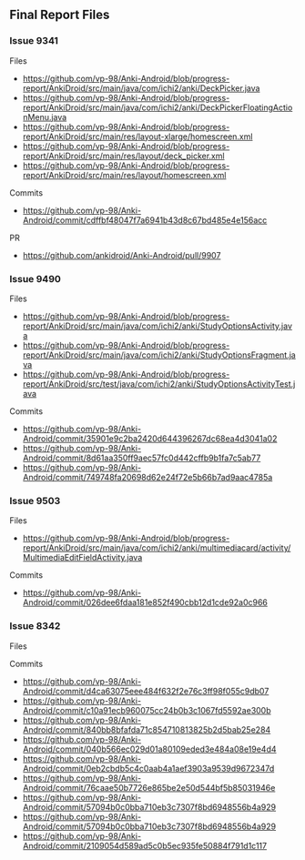 ## Final Report Files
 
 ### Issue 9341
  Files 
  * https://github.com/vp-98/Anki-Android/blob/progress-report/AnkiDroid/src/main/java/com/ichi2/anki/DeckPicker.java
  * https://github.com/vp-98/Anki-Android/blob/progress-report/AnkiDroid/src/main/java/com/ichi2/anki/DeckPickerFloatingActionMenu.java
  * https://github.com/vp-98/Anki-Android/blob/progress-report/AnkiDroid/src/main/res/layout-xlarge/homescreen.xml
  * https://github.com/vp-98/Anki-Android/blob/progress-report/AnkiDroid/src/main/res/layout/deck_picker.xml
  * https://github.com/vp-98/Anki-Android/blob/progress-report/AnkiDroid/src/main/res/layout/homescreen.xml
  
  Commits 
  * https://github.com/vp-98/Anki-Android/commit/cdffbf48047f7a6941b43d8c67bd485e4e156acc
  
  PR 
  * https://github.com/ankidroid/Anki-Android/pull/9907 
  
  
  ### Issue 9490
   Files 
    
* https://github.com/vp-98/Anki-Android/blob/progress-report/AnkiDroid/src/main/java/com/ichi2/anki/StudyOptionsActivity.java
* https://github.com/vp-98/Anki-Android/blob/progress-report/AnkiDroid/src/main/java/com/ichi2/anki/StudyOptionsFragment.java
* https://github.com/vp-98/Anki-Android/blob/progress-report/AnkiDroid/src/test/java/com/ichi2/anki/StudyOptionsActivityTest.java 
    
 Commits
    
* https://github.com/vp-98/Anki-Android/commit/35901e9c2ba2420d644396267dc68ea4d3041a02
* https://github.com/vp-98/Anki-Android/commit/8d61aa350ff9aec57fc0d442cffb9b1fa7c5ab77
* https://github.com/vp-98/Anki-Android/commit/749748fa20698d62e24f72e5b66b7ad9aac4785a
    
    
### Issue 9503

Files 
* https://github.com/vp-98/Anki-Android/blob/progress-report/AnkiDroid/src/main/java/com/ichi2/anki/multimediacard/activity/MultimediaEditFieldActivity.java

Commits 
* https://github.com/vp-98/Anki-Android/commit/026dee6fdaa181e852f490cbb12d1cde92a0c966
        
        

### Issue 8342

Files 

Commits 
* https://github.com/vp-98/Anki-Android/commit/d4ca63075eee484f632f2e76c3ff98f055c9db07
* https://github.com/vp-98/Anki-Android/commit/c10a91ecb960075cc24b0b3c1067fd5592ae300b
* https://github.com/vp-98/Anki-Android/commit/840bb8bfafda71c854710813825b2d5bab25e284
* https://github.com/vp-98/Anki-Android/commit/040b566ec029d01a80109eded3e484a08e19e4d4
* https://github.com/vp-98/Anki-Android/commit/0eb2cbdb5c4c0aab4a1aef3903a9539d9672347d
* https://github.com/vp-98/Anki-Android/commit/76caae50b7726e865be2e50d544bf5b85031946e
* https://github.com/vp-98/Anki-Android/commit/57094b0c0bba710eb3c7307f8bd6948556b4a929
* https://github.com/vp-98/Anki-Android/commit/57094b0c0bba710eb3c7307f8bd6948556b4a929
* https://github.com/vp-98/Anki-Android/commit/2109054d589ad5c0b5ec935fe50884f791d1c117

